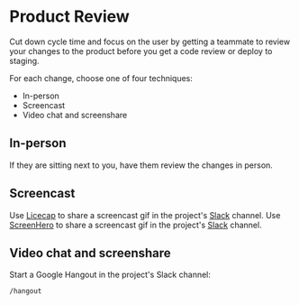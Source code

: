 Product Review
==============

Cut down cycle time and focus on the user
by getting a teammate to review your changes to the product
before you get a code review or deploy to staging.

For each change, choose one of four techniques:

* In-person
* Screencast
* Video chat and screenshare

In-person
---------

If they are sitting next to you,
have them review the changes in person.

Screencast
----------
Use [Licecap] to share a screencast gif in the project's [Slack]
channel.
Use [ScreenHero] to share a screencast gif in the project's [Slack] channel.

[Licecap]: http://www.cockos.com/licecap/
[ScreenHero]: http://www.screenhero.com/
[Slack]: https://slack.com/


Video chat and screenshare
--------------------------

Start a Google Hangout in the project's Slack channel:

    /hangout

